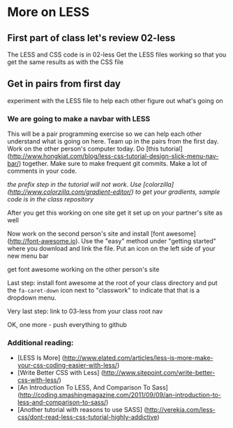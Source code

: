 More on LESS
======

## First part of class let's review 02-less

The LESS and CSS code is in 02-less
Get the LESS files working so that you get the same results as with the CSS file

## Get in pairs from first day

experiment with the LESS file to help each other figure out what's going on

### We are going to make a navbar with LESS

This will be a pair programming exercise so we can help each other understand what is going on here. Team up in the pairs from the first day. Work on the other person's computer today. Do [this tutorial] (http://www.hongkiat.com/blog/less-css-tutorial-design-slick-menu-nav-bar/) together. Make sure to make frequent git commits. Make a lot of comments in your code. 

_the prefix step in the tutorial will not work. Use [colorzilla] (http://www.colorzilla.com/gradient-editor/) to get your gradients, sample code is in the class repository_

After you get this working on one site get it set up on your partner's site as well

Now work on the second person's site and install [font awesome] (http://font-awesome.io). Use the "easy" method under "getting started" where you download and link the file. Put an icon on the left side of your new menu bar

get font awesome working on the other person's site

Last step: install font awesome at the root of your class directory and put the `fa-caret-down` icon next to "classwork" to indicate that that is a dropdown menu.

Very last step: link to 03-less from your class root nav

OK, one more - push everything to github

### Additional reading:

* [LESS Is More] (http://www.elated.com/articles/less-is-more-make-your-css-coding-easier-with-less/)
* [Write Better CSS with Less] (http://www.sitepoint.com/write-better-css-with-less/)
* [An Introduction To LESS, And Comparison To Sass] (http://coding.smashingmagazine.com/2011/09/09/an-introduction-to-less-and-comparison-to-sass/)
* [Another tutorial with reasons to use SASS] (http://verekia.com/less-css/dont-read-less-css-tutorial-highly-addictive)



